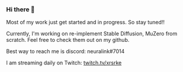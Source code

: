 ### Hi there 👋

Most of my work just get started and in progress. So stay tuned!!

Currently, I'm working on re-implement Stable Diffusion, MuZero from scratch. Feel free to check them out on my github.

Best way to reach me is discord: neuralink#7014

I am streaming daily on Twitch: [twitch.tv/xrsrke](https://www.twitch.tv/xrsrke)

<!--
**xrsrke/xrsrke** is a ✨ _special_ ✨ repository because its `README.md` (this file) appears on your GitHub profile.

Here are some ideas to get you started:

- 🔭 I’m currently working on ...
- 🌱 I’m currently learning ...
- 👯 I’m looking to collaborate on ...
- 🤔 I’m looking for help with ...
- 💬 Ask me about ...
- 📫 How to reach me: ...
- 😄 Pronouns: ...
- ⚡ Fun fact: ...
-->
